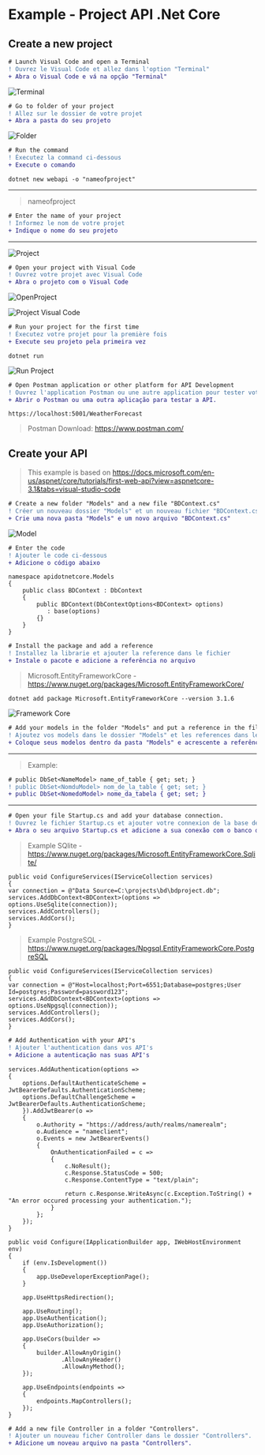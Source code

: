 # Example - Project API .Net Core

## Create a new project 

```diff
# Launch Visual Code and open a Terminal
! Ouvrez le Visual Code et allez dans l'option "Terminal"
+ Abra o Visual Code e vá na opção "Terminal"
```

![Terminal](./images/terminal.png)

```diff
# Go to folder of your project
! Allez sur le dossier de votre projet
+ Abra a pasta do seu projeto
```

![Folder](./images/folderproject.png)

```diff
# Run the command
! Éxecutez la command ci-dessous
+ Execute o comando 
```

```
dotnet new webapi -o "nameofproject"
```

---
> nameofproject

```diff
# Enter the name of your project 
! Informez le nom de votre projet 
+ Indique o nome do seu projeto
```
---


![Project](./images/createproject.png)

```diff
# Open your project with Visual Code
! Ouvrez votre projet avec Visual Code
+ Abra o projeto com o Visual Code
```

![OpenProject](./images/openproject.png)

![Project Visual Code](./images/vscode.png)

```diff
# Run your project for the first time
! Éxecutez votre projet pour la première fois
+ Execute seu projeto pela primeira vez
```
	
```
dotnet run
```

![Run Project](./images/dotnetrunproject.png)

```diff
# Open Postman application or other platform for API Development
! Ouvrez l'application Postman ou une autre application pour tester votre API.
+ Abrir o Postman ou uma outra aplicação para testar a API.
```
	
```
https://localhost:5001/WeatherForecast
```

> Postman Download: https://www.postman.com/


## Create your API

> This example is based on https://docs.microsoft.com/en-us/aspnet/core/tutorials/first-web-api?view=aspnetcore-3.1&tabs=visual-studio-code

```diff
# Create a new folder "Models" and a new file "BDContext.cs"
! Créer un nouveau dossier "Models" et un nouveau fichier "BDContext.cs"
+ Crie uma nova pasta "Models" e um novo arquivo "BDContext.cs"
```		
		
![Model](./images/model.png)

```diff
# Enter the code
! Ajouter le code ci-dessous
+ Adicione o código abaixo
```		
		
```	
namespace apidotnetcore.Models
{
    public class BDContext : DbContext
    {
        public BDContext(DbContextOptions<BDContext> options)
           : base(options)
        {}
    }
}
```

```diff
# Install the package and add a reference
! Installez la librarie et ajouter la reference dans le fichier
+ Instale o pacote e adicione a referência no arquivo
```
	
> Microsoft.EntityFrameworkCore - https://www.nuget.org/packages/Microsoft.EntityFrameworkCore/

```	
dotnet add package Microsoft.EntityFrameworkCore --version 3.1.6
```	

![Framework Core](./images/frameworkcore.png)

```diff
# Add your models in the folder "Models" and put a reference in the file BDContext.
! Ajoutez vos models dans le dossier "Models" et les references dans le fichier BDContext.
+ Coloque seus modelos dentro da pasta "Models" e acrescente a referência no arquivo BDContext.
```

---
 > Example: 
```diff	
# public DbSet<NameModel> name_of_table { get; set; }
! public DbSet<NomduModel> nom_de_la_table { get; set; }
+ public DbSet<NomedoModel> nome_da_tabela { get; set; }
```	
---

```diff
# Open your file Startup.cs and add your database connection.
! Ouvrez le fichier Startup.cs et ajouter votre connexion de la base de données.
+ Abra o seu arquivo Startup.cs et adicione a sua conexão com o banco de dados.
```
		
> Example SQlite - https://www.nuget.org/packages/Microsoft.EntityFrameworkCore.Sqlite/

```	
public void ConfigureServices(IServiceCollection services)
{
var connection = @"Data Source=C:\projects\bd\bdproject.db";
services.AddDbContext<BDContext>(options => options.UseSqlite(connection));
services.AddControllers();
services.AddCors();
}
```	
>  Example PostgreSQL - https://www.nuget.org/packages/Npgsql.EntityFrameworkCore.PostgreSQL

```	
public void ConfigureServices(IServiceCollection services)
{
var connection = @"Host=localhost;Port=6551;Database=postgres;User Id=postgres;Password=password123";
services.AddDbContext<BDContext>(options => options.UseNpgsql(connection));
services.AddControllers();
services.AddCors();
}
```	

```diff
# Add Authentication with your API's
! Ajouter l'authentication dans vos API's
+ Adicione a autenticação nas suas API's
```

```	
services.AddAuthentication(options =>
{
	options.DefaultAuthenticateScheme = JwtBearerDefaults.AuthenticationScheme;
    options.DefaultChallengeScheme = JwtBearerDefaults.AuthenticationScheme;
    }).AddJwtBearer(o =>
    {
		o.Authority = "https://address/auth/realms/namerealm";
        o.Audience = "nameclient";
        o.Events = new JwtBearerEvents()
        {
			OnAuthenticationFailed = c =>
            {
				c.NoResult();
				c.Response.StatusCode = 500;
                c.Response.ContentType = "text/plain";

                return c.Response.WriteAsync(c.Exception.ToString() + "An error occured processing your authentication.");
            }
        };
    });
}
		 
public void Configure(IApplicationBuilder app, IWebHostEnvironment env)
{
	if (env.IsDevelopment())
    {
		app.UseDeveloperExceptionPage();
    }

    app.UseHttpsRedirection();

    app.UseRouting();
    app.UseAuthentication();
    app.UseAuthorization();

    app.UseCors(builder =>
    {
		builder.AllowAnyOrigin()
               .AllowAnyHeader()
               .AllowAnyMethod();
    });

    app.UseEndpoints(endpoints =>
    {
		endpoints.MapControllers();
    });
}
```	

```diff
# Add a new file Controller in a folder "Controllers".
! Ajouter un nouveau ficher Controller dans le dossier "Controllers".
+ Adicione um noveau arquivo na pasta "Controllers".
```
